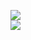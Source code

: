 [![](https://img.shields.io/badge/Made%20With-Github%20Spray-lightgrey.svg?style=for-the-badge&logo=github)](https://github.com/Annihil/github-spray#31529)  
[![](https://i.imgur.com/2DrTn0Z.gif)](https://github.com/Annihil/github-spray)